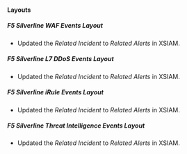
#### Layouts
##### F5 Silverline WAF Events Layout
- Updated the *Related Incident* to *Related Alerts* in XSIAM.
##### F5 Silverline L7 DDoS Events Layout
- Updated the *Related Incident* to *Related Alerts* in XSIAM.
##### F5 Silverline iRule Events Layout
- Updated the *Related Incident* to *Related Alerts* in XSIAM.
##### F5 Silverline Threat Intelligence Events Layout
- Updated the *Related Incident* to *Related Alerts* in XSIAM.
